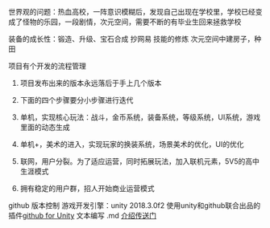 世界观的问题：热血高校，一阵意识模糊后，发现自己出现在学校里，学校已经变成了怪物的乐园，一段剧情，次元空间，需要不断的有毕业生回来拯救学校

装备的成长性：锻造、升级、宝石合成 抄网易
技能的修炼
次元空间中建房子，种田

项目有个开发的流程管理
1. 项目发布出来的版本永远落后于手上几个版本
2. 下面的四个步骤要分小步骤进行迭代

1. 单机，实现核心玩法：战斗，金币系统，装备系统，等级系统，UI系统，游戏里面的动态生成

2. 单机+，美术的进入，实现玩家的换装系统，场景美术的优化，UI的优化

3. 联网，用户分裂。为了适应运营，同时拓展玩法，加入联机元素，5V5的高中生涯模式

4. 拥有稳定的用户群，招人开始商业运营模式


github 版本控制
游戏开发引擎：unity  2018.3.0f2 
使用unity和github联合出品的插件[github for Unity](https://unity.github.com/) 
文本编写 .md [介绍传送门](https://www.jianshu.com/p/q81RER)
